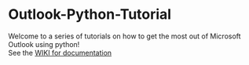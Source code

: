 # Outlook-Python-Tutorial
Welcome to a series of tutorials on how to get the most out of Microsoft Outlook using python!  
See the [WIKI for documentation](https://github.com/israel-dryer/Outlook-Python-Tutorial/wiki)
